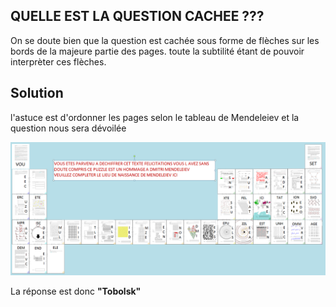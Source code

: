 ## QUELLE EST LA QUESTION CACHEE ???

On se doute bien que la question est cachée sous forme de flèches sur les bords de la majeure partie des pages. toute la subtilité étant de pouvoir interprèter ces flèches.

## Solution
l'astuce est d'ordonner les pages selon le tableau de Mendeleiev et la question nous sera dévoilée

![Tableau](42.png)

La réponse est donc **"Tobolsk"**
